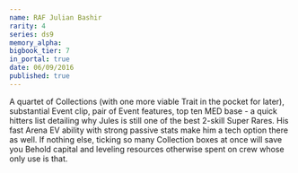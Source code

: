 ```yaml
---
name: RAF Julian Bashir
rarity: 4
series: ds9
memory_alpha:
bigbook_tier: 7
in_portal: true
date: 06/09/2016
published: true
---
```


A quartet of Collections (with one more viable Trait in the pocket for later), substantial Event clip, pair of Event features, top ten MED base - a quick hitters list detailing why Jules is still one of the best 2-skill Super Rares. His fast Arena EV ability with strong passive stats make him a tech option there as well. If nothing else, ticking so many Collection boxes at once will save you Behold capital and leveling resources otherwise spent on crew whose only use is that.
